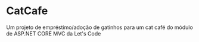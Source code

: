 # CatCafe
Um projeto de empréstimo/adoção de gatinhos para um cat café do módulo de ASP.NET CORE MVC da Let's Code

